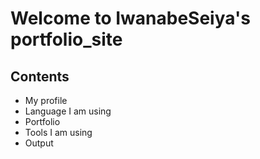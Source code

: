 # Welcome to IwanabeSeiya's portfolio_site
 
## Contents

- My profile
- Language I am using
- Portfolio
- Tools I am using
- Output